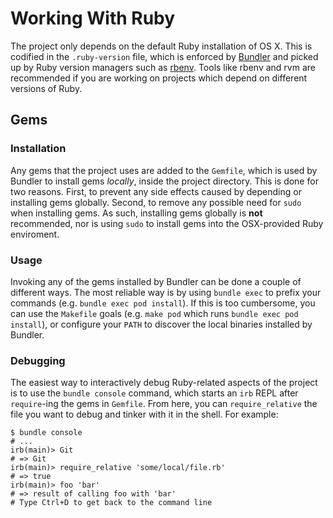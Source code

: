 # Working With Ruby
The project only depends on the default Ruby installation of OS X. This is codified in the `.ruby-version` file, which is enforced by [Bundler](http://bundler.io/) and picked up by Ruby version managers such as [rbenv](https://github.com/sstephenson/rbenv). Tools like rbenv and rvm are recommended if you are working on projects which depend on different versions of Ruby.

## Gems
### Installation
Any gems that the project uses are added to the `Gemfile`, which is used by Bundler to install gems _locally_, inside the project directory. This is done for two reasons. First, to prevent any side effects caused by depending or installing gems globally. Second, to remove any possible need for `sudo` when installing gems. As such, installing gems globally is **not** recommended, nor is using `sudo` to install gems into the OSX-provided Ruby enviroment.

### Usage
Invoking any of the gems installed by Bundler can be done a couple of different ways. The most reliable way is by using `bundle exec` to prefix your commands (e.g. `bundle exec pod install`). If this is too cumbersome, you can use the `Makefile` goals (e.g. `make pod` which runs `bundle exec pod install`), or configure your `PATH` to discover the local binaries installed by Bundler.

### Debugging
The easiest way to interactively debug Ruby-related aspects of the project is to use the `bundle console` command, which starts an `irb` REPL after `require`-ing the gems in `Gemfile`. From here, you can `require_relative` the file you want to debug and tinker with it in the shell. For example:

```
$ bundle console
# ...
irb(main)> Git
# => Git
irb(main)> require_relative 'some/local/file.rb'
# => true
irb(main)> foo 'bar'
# => result of calling foo with 'bar'
# Type Ctrl+D to get back to the command line
```


